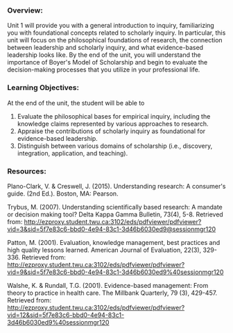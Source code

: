 ### Overview:

Unit 1 will provide you with a general introduction to inquiry, familiarizing you with foundational concepts related to scholarly inquiry.  In particular, this unit will focus on the philosophical foundations of research, the connection between leadership and scholarly inquiry, and what evidence-based leadership looks like. By the end of the unit, you will understand the importance of Boyer's Model of Scholarship and begin to evaluate the decision-making processes that you utilize in your professional life.

### Learning Objectives:

At the end of the unit, the student will be able to

1. Evaluate the philosophical bases for empirical inquiry, including the knowledge claims represented by various approaches to research.    
2. Appraise the contributions of scholarly inquiry as foundational for evidence-based leadership.
3. Distinguish between various domains of scholarship \(i.e., discovery, integration, application, and teaching\).

### Resources:

Plano-Clark, V. & Creswell, J. \(2015\). Understanding research: A consumer's guide. \(2nd Ed.\). Boston, MA: Pearson.

Trybus, M. \(2007\). Understanding scientifically based research: A mandate or decision making tool? Delta Kappa Gamma Bulletin, 73\(4\), 5-8. Retrieved from: http://ezproxy.student.twu.ca:3102/eds/pdfviewer/pdfviewer?vid=3&sid=5f7e83c6-bbd0-4e94-83c1-3d46b6030ed9@sessionmgr120

Patton, M.  \(2001\). Evaluation, knowledge management, best practices and high quality lessons learned. American Journal of Evaluation, 22\(3\), 329-336.  Retrieved from: http://ezproxy.student.twu.ca:3102/eds/pdfviewer/pdfviewer?vid=9&sid=5f7e83c6-bbd0-4e94-83c1-3d46b6030ed9%40sessionmgr120

Walshe, K. & Rundall, T.G. \(2001\). Evidence-based management: From theory to practice in health care. The Millbank Quarterly, 79 \(3\), 429-457. Retrieved from: http://ezproxy.student.twu.ca:3102/eds/pdfviewer/pdfviewer?vid=12&sid=5f7e83c6-bbd0-4e94-83c1-3d46b6030ed9%40sessionmgr120

